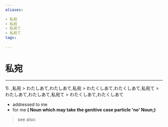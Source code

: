 ```yaml
---
aliases:
    
- 私宛
- 私宛
- 私宛て
- 私宛て
tags:
    
---
```


# 私宛
---
1).
,私宛 > わたしあて,わたしあて,私宛 > わたくしあて,わたくしあて,私宛て > わたしあて,わたしあて,私宛て > わたくしあて,わたくしあて

- addressed to me
- for me
**( Noun which may take the genitive case particle 'no' Noun;)**
> see also: 
            